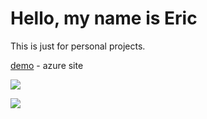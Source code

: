 # Hello, my name is Eric

This is just for personal projects. 

[demo](https://game0110092024-cwaub7bnayh4fugm.canadacentral-01.azurewebsites.net/) - azure site

![](https://komarev.com/ghpvc/?username=ericung)

![](https://github.com/sponsors/ericung/button)

